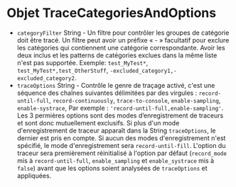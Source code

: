 # Objet TraceCategoriesAndOptions

* `categoryFilter` String - Un filtre pour contrôler les groupes de catégorie doit être tracé. Un filtre peut avoir un préfixe « - » facultatif pour exclure les catégories qui contiennent une catégorie correspondante. Avoir les deux inclus et les patterns de catégories exclues dans la même liste n'est pas supportée. Exemple: `test_MyTest*`, `test_MyTest*,test_OtherStuff`, `-excluded_category1,-excluded_category2`.
* `traceOptions` String - Contrôle le genre de traçage activé, c'est une séquence des chaînes suivantes délimitées par des virgules : `record-until-full`, `record-continuously`, `trace-to-console`, `enable-sampling`, `enable-systrace`, Par exemple : `'record-until-full,enable-sampling'`. Les 3 permières options sont des modes d’enregistrement de traceurs et sont donc mutuellement exclusifs. Si plus d'un mode d'enregistrement de traceur apparaît dans la String `traceOptions`, le dernier est pris en compte. Si aucun des modes d'enregistrement n'est spécifié, le mode d'enregistrement sera `record-until-fill`. L'option du traceur sera premièrement réinitialisé à l'option par défaut (`record_mode` mis à </code>`record-until-full`, `enable_sampling` et `enable_systrace` mis à `false`) avant que les options soient analysées de `traceOptions` et appliquées.
